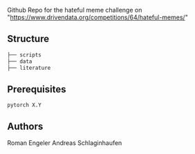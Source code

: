 Github Repo for the hateful meme challenge on "https://www.drivendata.org/competitions/64/hateful-memes/"

## Structure
```bash
├── scripts
├── data
├── literature
```

## Prerequisites
``` pytorch X.Y ```

## Authors
Roman Engeler
Andreas Schlaginhaufen

